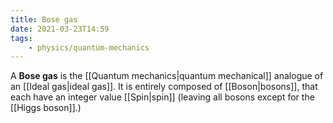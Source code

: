 ```yaml
---
title: Bose gas
date: 2021-03-23T14:59
tags:
    - physics/quantum-mechanics
---
```


A **Bose gas** is the [[Quantum mechanics|quantum mechanical]] analogue of an [[Ideal gas|ideal gas]]. It is entirely composed of [[Boson|bosons]], that each have an integer value [[Spin|spin]] (leaving all bosons except for the [[Higgs boson]].)